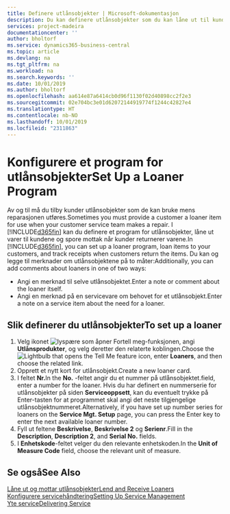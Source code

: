 ```yaml
---
title: Definere utlånsobjekter | Microsoft-dokumentasjon
description: Du kan definere utlånsobjekter som du kan låne ut til kunder for å erstatte servicevarer mens de får service.
services: project-madeira
documentationcenter: ''
author: bholtorf
ms.service: dynamics365-business-central
ms.topic: article
ms.devlang: na
ms.tgt_pltfrm: na
ms.workload: na
ms.search.keywords: ''
ms.date: 10/01/2019
ms.author: bholtorf
ms.openlocfilehash: aa614e87a6414cb0d96f1130f02d40898cc2f2e3
ms.sourcegitcommit: 02e704bc3e01d62072144919774f1244c42827e4
ms.translationtype: HT
ms.contentlocale: nb-NO
ms.lasthandoff: 10/01/2019
ms.locfileid: "2311863"
---
```

# <a name="set-up-a-loaner-program"></a><span data-ttu-id="a3efb-103">Konfigurere et program for utlånsobjekter</span><span class="sxs-lookup"><span data-stu-id="a3efb-103">Set Up a Loaner Program</span></span>
<span data-ttu-id="a3efb-104">Av og til må du tilby kunder utlånsobjekter som de kan bruke mens reparasjonen utføres.</span><span class="sxs-lookup"><span data-stu-id="a3efb-104">Sometimes you must provide a customer a loaner item for use when your customer service team makes a repair.</span></span> <span data-ttu-id="a3efb-105">I [!INCLUDE[d365fin](includes/d365fin_md.md)] kan du definere et program for utlånsobjekter, låne ut varer til kundene og spore mottak når kunder returnerer varene.</span><span class="sxs-lookup"><span data-stu-id="a3efb-105">In [!INCLUDE[d365fin](includes/d365fin_md.md)], you can set up a loaner program, loan items to your customers, and track receipts when customers return the items.</span></span> <span data-ttu-id="a3efb-106">Du kan og legge til merknader om utlånsobjektene på to måter:</span><span class="sxs-lookup"><span data-stu-id="a3efb-106">Additionally, you can add comments about loaners in one of two ways:</span></span>  
  
* <span data-ttu-id="a3efb-107">Angi en merknad til selve utlånsobjektet.</span><span class="sxs-lookup"><span data-stu-id="a3efb-107">Enter a note or comment about the loaner itself.</span></span>  
* <span data-ttu-id="a3efb-108">Angi en merknad på en servicevare om behovet for et utlånsobjekt.</span><span class="sxs-lookup"><span data-stu-id="a3efb-108">Enter a note on a service item about the need for a loaner.</span></span>  

## <a name="to-set-up-a-loaner"></a><span data-ttu-id="a3efb-109">Slik definerer du utlånsobjekter</span><span class="sxs-lookup"><span data-stu-id="a3efb-109">To set up a loaner</span></span>  
1. <span data-ttu-id="a3efb-110">Velg ikonet ![lyspære som åpner Fortell meg-funksjonen](media/ui-search/search_small.png "Fortell hva du vil gjøre"), angi **Utlånsprodukter**, og velg deretter den relaterte koblingen.</span><span class="sxs-lookup"><span data-stu-id="a3efb-110">Choose the ![Lightbulb that opens the Tell Me feature](media/ui-search/search_small.png "Tell me what you want to do") icon, enter **Loaners**, and then choose the related link.</span></span>  
2. <span data-ttu-id="a3efb-111">Opprett et nytt kort for utlånsobjekt.</span><span class="sxs-lookup"><span data-stu-id="a3efb-111">Create a new loaner card.</span></span> 
3. <span data-ttu-id="a3efb-112">I feltet **Nr.**</span><span class="sxs-lookup"><span data-stu-id="a3efb-112">In the **No.**</span></span> <span data-ttu-id="a3efb-113">-feltet angir du et nummer på utlånsobjektet.</span><span class="sxs-lookup"><span data-stu-id="a3efb-113">field, enter a number for the loaner.</span></span> <span data-ttu-id="a3efb-114">Hvis du har definert en nummerserie for utlånsobjekter på siden **Serviceoppsett**, kan du eventuelt trykke på Enter-tasten for at programmet skal angi det neste tilgjengelige utlånsobjektnummeret.</span><span class="sxs-lookup"><span data-stu-id="a3efb-114">Alternatively, if you have set up number series for loaners on the **Service Mgt. Setup** page, you can press the Enter key to enter the next available loaner number.</span></span>  
4. <span data-ttu-id="a3efb-115">Fyll ut feltene **Beskrivelse**, **Beskrivelse 2** og **Serienr**.</span><span class="sxs-lookup"><span data-stu-id="a3efb-115">Fill in the **Description**, **Description 2**, and **Serial No.** fields.</span></span>  
5. <span data-ttu-id="a3efb-116">I **Enhetskode**-feltet velger du den relevante enhetskoden.</span><span class="sxs-lookup"><span data-stu-id="a3efb-116">In the **Unit of Measure Code** field, choose the relevant unit of measure.</span></span>  
  
## <a name="see-also"></a><span data-ttu-id="a3efb-117">Se også</span><span class="sxs-lookup"><span data-stu-id="a3efb-117">See Also</span></span>
[<span data-ttu-id="a3efb-118">Låne ut og mottar utlånsobjekter</span><span class="sxs-lookup"><span data-stu-id="a3efb-118">Lend and Receive Loaners</span></span>](service-how-to-lend-receive-loaners.md)  
[<span data-ttu-id="a3efb-119">Konfigurere servicehåndtering</span><span class="sxs-lookup"><span data-stu-id="a3efb-119">Setting Up Service Management</span></span>](service-setup-service.md)  
[<span data-ttu-id="a3efb-120">Yte service</span><span class="sxs-lookup"><span data-stu-id="a3efb-120">Delivering Service</span></span>](service-deliver-service.md)  

